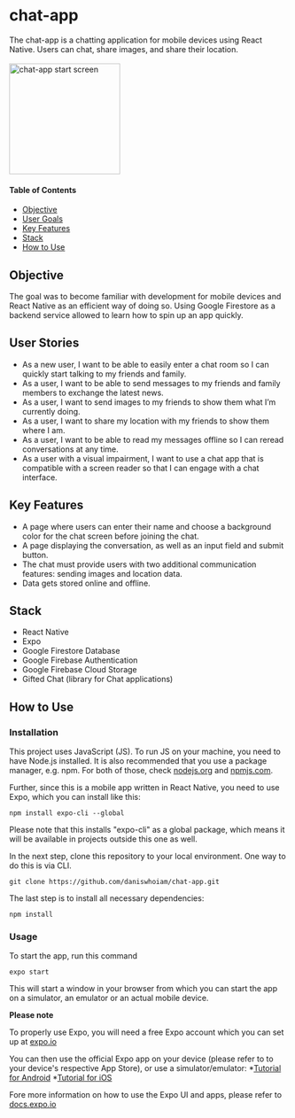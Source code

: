 # chat-app

The chat-app is a chatting application for mobile devices using React Native. Users can chat, share images, and share their location.
<br><br>
<img src="https://daniswhoiam.github.io/portfolio-website/img/chatapp.png" alt="chat-app start screen" width="200"/>

#### Table of Contents

- [Objective](#Objective)
- [User Goals](#User-Goals)
- [Key Features](#Key-Features)
- [Stack](#Stack)
- [How to Use](#How-to-Use)

## Objective
The goal was to become familiar with development for mobile devices and React Native as an efficient way of doing so. Using Google Firestore as a backend service allowed to learn how to spin up an app quickly.

## User Stories

- As a new user, I want to be able to easily enter a chat room so I can quickly start talking to my friends and family.
- As a user, I want to be able to send messages to my friends and family members to exchange the latest news.
- As a user, I want to send images to my friends to show them what I’m currently doing.
- As a user, I want to share my location with my friends to show them where I am.
- As a user, I want to be able to read my messages offline so I can reread conversations at any time.
- As a user with a visual impairment, I want to use a chat app that is compatible with a screen reader so that I can engage with a chat interface.

## Key Features

- A page where users can enter their name and choose a background color for the chat screen before joining the chat.
- A page displaying the conversation, as well as an input field and submit button.
- The chat must provide users with two additional communication features: sending images and location data.
- Data gets stored online and offline.

## Stack

 - React Native
 - Expo
 - Google Firestore Database
 - Google Firebase Authentication
 - Google Firebase Cloud Storage
 - Gifted Chat (library for Chat applications)

## How to Use

### Installation
This project uses JavaScript (JS). To run JS on your machine, you need to have Node.js installed. It is also recommended that you use a package manager, e.g. npm.
For both of those, check [nodejs.org](https://nodejs.org/) and [npmjs.com](https://npmjs.com/).

Further, since this is a mobile app written in React Native, you need to use Expo, which you can install like this:
```
npm install expo-cli --global
```
Please note that this installs "expo-cli" as a global package, which means it will be available in projects outside this one as well.

In the next step, clone this repository to your local environment. One way to do this is via CLI.
```
git clone https://github.com/daniswhoiam/chat-app.git
```

The last step is to install all necessary dependencies:
```
npm install
```

### Usage
To start the app, run this command
```
expo start
```
This will start a window in your browser from which you can start the app on a simulator, an emulator or an actual mobile device.

**Please note**

To properly use Expo, you will need a free Expo account which you can set up at [expo.io](https://expo.io/)

You can then use the official Expo app on your device (please refer to to your device's respective App Store), or use a simulator/emulator:
*[Tutorial for Android](https://docs.expo.io/workflow/android-studio-emulator/)
*[Tutorial for iOS](https://docs.expo.io/workflow/ios-simulator/)

Fore more information on how to use the Expo UI and apps, please refer to [docs.expo.io](https://docs.expo.io)
